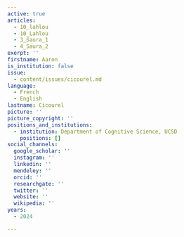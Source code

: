 ```yaml
---
active: true
articles:
  - 10_lahlou
  - 10_Lahlou
  - 3_Saura_1
  - 4_Saura_2
exerpt: ''
firstname: Aaron
is_institution: false
issue:
  - content/issues/cicourel.md
language:
  - French
  - English
lastname: Cicourel
picture: ''
picture_copyright: ''
positions_and_institutions:
  - institution: Department of Cognitive Science, UCSD
    positions: []
social_channels:
  google_scholar: ''
  instagram: ''
  linkedin: ''
  mendeley: ''
  orcid: ''
  researchgate: ''
  twitter: ''
  website: ''
  wikipedia: ''
years:
  - 2024

---
```

